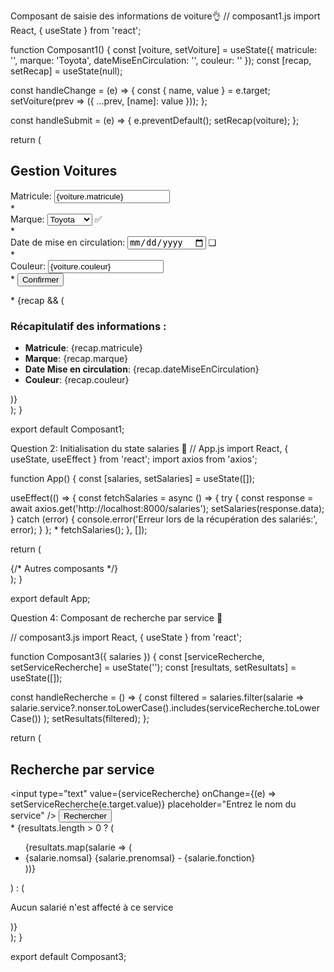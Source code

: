 Composant de saisie des informations de voiture👌
// composant1.js
import React, { useState } from 'react';

function Composant1() {
  const [voiture, setVoiture] = useState({
    matricule: '',
    marque: 'Toyota',
    dateMiseEnCirculation: '',
    couleur: ''
  });
  const [recap, setRecap] = useState(null);

  const handleChange = (e) => {
    const { name, value } = e.target;
    setVoiture(prev => ({ ...prev, [name]: value }));
  };

  const handleSubmit = (e) => {
    e.preventDefault();
    setRecap(voiture);
  };

  return (
    <div>
      <h2>Gestion Voitures</h2>
      <form onSubmit={handleSubmit}>
        <div>
          <label>Matricule:</label>
          <input 
            type="text" 
            name="matricule" 
            value={voiture.matricule} 
            onChange={handleChange} 
            required 
          />
        </div>
        *
        <div>
          <label>Marque:</label>
          <select name="marque" value={voiture.marque} onChange={handleChange}>
            <option value="Toyota">Toyota</option>
            <option value="Renault">Renault</option>
            <option value="Peugeot">Peugeot</option>
          </select>
          <span>✅</span>
        </div>
        *
        <div>
          <label>Date de mise en circulation:</label>
          <input 
            type="date" 
            name="dateMiseEnCirculation" 
            value={voiture.dateMiseEnCirculation} 
            onChange={handleChange} 
            required 
          />
          <span>❑</span>
        </div>
        *
        <div>
          <label>Couleur:</label>
          <input 
            type="text" 
            name="couleur" 
            value={voiture.couleur} 
            onChange={handleChange} 
            required 
          />
        </div>
        *
        <button type="submit">Confirmer</button>
      </form>
*
      {recap && (
        <div>
          <h3>Récapitulatif des informations :</h3>
          <ul>
            <li><strong>Matricule</strong>: {recap.matricule}</li>
            <li><strong>Marque</strong>: {recap.marque}</li>
            <li><strong>Date Mise en circulation</strong>: {recap.dateMiseEnCirculation}</li>
            <li><strong>Couleur</strong>: {recap.couleur}</li>
          </ul>
        </div>
      )}
    </div>
  );
}

export default Composant1;

Question 2: Initialisation du state salaries 🙌
// App.js
import React, { useState, useEffect } from 'react';
import axios from 'axios';

function App() {
  const [salaries, setSalaries] = useState([]);

  useEffect(() => {
    const fetchSalaries = async () => {
      try {
        const response = await axios.get('http://localhost:8000/salaries');
        setSalaries(response.data);
      } catch (error) {
        console.error('Erreur lors de la récupération des salariés:', error);
      }
    };
*
    fetchSalaries();
  }, []);

  return (
    <div className="App">
      {/* Autres composants */}
    </div>
  );
}

export default App;

Question 4: Composant de recherche par service 💖

// composant3.js
import React, { useState } from 'react';

function Composant3({ salaries }) {
  const [serviceRecherche, setServiceRecherche] = useState('');
  const [resultats, setResultats] = useState([]);

  const handleRecherche = () => {
    const filtered = salaries.filter(salarie => 
      salarie.service?.nonser.toLowerCase().includes(serviceRecherche.toLowerCase())
    );
    setResultats(filtered);
  };

  return (
    <div>
      <h2>Recherche par service</h2>
      <div>
        <input
          type="text"
          value={serviceRecherche}
          onChange={(e) => setServiceRecherche(e.target.value)}
          placeholder="Entrez le nom du service"
        />
        <button onClick={handleRecherche}>Rechercher</button>
      </div>
*
      {resultats.length > 0 ? (
        <ul>
          {resultats.map(salarie => (
            <li key={salarie._id}>
              {salarie.nomsal} {salarie.prenomsal} - {salarie.fonction}
            </li>
          ))}
        </ul>
      ) : (
        <p>Aucun salarié n'est affecté à ce service</p>
      )}
    </div>
  );
}

export default Composant3;


